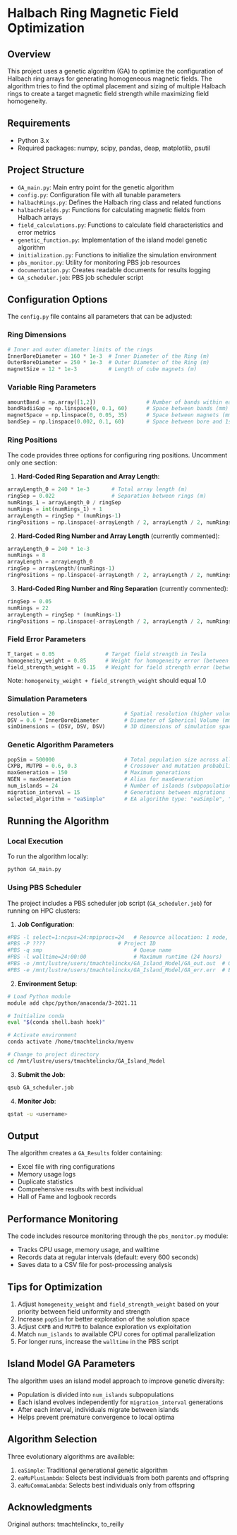 # Halbach Ring Magnetic Field Optimization

## Overview
This project uses a genetic algorithm (GA) to optimize the configuration of Halbach ring arrays for generating homogeneous magnetic fields. The algorithm tries to find the optimal placement and sizing of multiple Halbach rings to create a target magnetic field strength while maximizing field homogeneity.

## Requirements
- Python 3.x
- Required packages: numpy, scipy, pandas, deap, matplotlib, psutil

## Project Structure
- `GA_main.py`: Main entry point for the genetic algorithm
- `config.py`: Configuration file with all tunable parameters
- `halbachRings.py`: Defines the Halbach ring class and related functions
- `halbachFields.py`: Functions for calculating magnetic fields from Halbach arrays
- `field_calculations.py`: Functions to calculate field characteristics and error metrics
- `genetic_function.py`: Implementation of the island model genetic algorithm
- `initialization.py`: Functions to initialize the simulation environment
- `pbs_monitor.py`: Utility for monitoring PBS job resources
- `documentation.py`: Creates readable documents for results logging
- `GA_scheduler.job`: PBS job scheduler script

## Configuration Options
The `config.py` file contains all parameters that can be adjusted:

### Ring Dimensions
```python
# Inner and outer diameter limits of the rings
InnerBoreDiameter = 160 * 1e-3  # Inner Diameter of the Ring (m)
OuterBoreDiameter = 250 * 1e-3  # Outer Diameter of the Ring (m)
magnetSize = 12 * 1e-3          # Length of cube magnets (m)
```

### Variable Ring Parameters
```python
amountBand = np.array([1,2])                # Number of bands within each ring
bandRadiiGap = np.linspace(0, 0.1, 60)      # Space between bands (mm)
magnetSpace = np.linspace(0, 0.05, 35)      # Space between magnets (mm)
bandSep = np.linspace(0.002, 0.1, 60)       # Space between bore and 1st band (mm)
```

### Ring Positions
The code provides three options for configuring ring positions. Uncomment only one section:

1. **Hard-Coded Ring Separation and Array Length**:
```python
arrayLength_0 = 240 * 1e-3       # Total array length (m)
ringSep = 0.022                  # Separation between rings (m)
numRings_1 = arrayLength_0 / ringSep
numRings = int(numRings_1) + 1
arrayLength = ringSep * (numRings-1)
ringPositions = np.linspace(-arrayLength / 2, arrayLength / 2, numRings)
```

2. **Hard-Coded Ring Number and Array Length** (currently commented):
```python
arrayLength_0 = 240 * 1e-3
numRings = 8
arrayLength = arrayLength_0
ringSep = arrayLength/(numRings-1)
ringPositions = np.linspace(-arrayLength / 2, arrayLength / 2, numRings)
```

3. **Hard-Coded Ring Number and Ring Separation** (currently commented):
```python
ringSep = 0.05
numRings = 22
arrayLength = ringSep * (numRings-1)
ringPositions = np.linspace(-arrayLength / 2, arrayLength / 2, numRings)
```

### Field Error Parameters
```python
T_target = 0.05                # Target field strength in Tesla
homogeneity_weight = 0.85      # Weight for homogeneity error (between 0-1)
field_strength_weight = 0.15   # Weight for field strength error (between 0-1)
```
Note: `homogeneity_weight + field_strength_weight` should equal 1.0

### Simulation Parameters
```python
resolution = 20                      # Spatial resolution (higher values = lower precision)
DSV = 0.6 * InnerBoreDiameter        # Diameter of Spherical Volume (mm)
simDimensions = (DSV, DSV, DSV)      # 3D dimensions of simulation space (mm)
```

### Genetic Algorithm Parameters
```python
popSim = 500000                      # Total population size across all islands
CXPB, MUTPB = 0.6, 0.3               # Crossover and mutation probabilities
maxGeneration = 150                  # Maximum generations
NGEN = maxGeneration                 # Alias for maxGeneration
num_islands = 24                     # Number of islands (subpopulations)
migration_interval = 15              # Generations between migrations
selected_algorithm = "eaSimple"      # EA algorithm type: "eaSimple", "eaMuPlusLambda", or "eaMuCommaLambda"
```

## Running the Algorithm

### Local Execution
To run the algorithm locally:
```bash
python GA_main.py
```

### Using PBS Scheduler
The project includes a PBS scheduler job script (`GA_scheduler.job`) for running on HPC clusters:

1. **Job Configuration**:
```bash
#PBS -l select=1:ncpus=24:mpiprocs=24   # Resource allocation: 1 node, 24 CPUs
#PBS -P ????                       # Project ID
#PBS -q smp                             # Queue name
#PBS -l walltime=24:00:00               # Maximum runtime (24 hours)
#PBS -o /mnt/lustre/users/tmachtelinckx/GA_Island_Model/GA_out.out  # Output file
#PBS -e /mnt/lustre/users/tmachtelinckx/GA_Island_Model/GA_err.err  # Error file
```

2. **Environment Setup**:
```bash
# Load Python module
module add chpc/python/anaconda/3-2021.11

# Initialize conda
eval "$(conda shell.bash hook)"

# Activate environment
conda activate /home/tmachtelinckx/myenv

# Change to project directory
cd /mnt/lustre/users/tmachtelinckx/GA_Island_Model
```

3. **Submit the Job**:
```bash
qsub GA_scheduler.job
```

4. **Monitor Job**:
```bash
qstat -u <username>
```

## Output
The algorithm creates a `GA_Results` folder containing:
- Excel file with ring configurations
- Memory usage logs
- Duplicate statistics
- Comprehensive results with best individual
- Hall of Fame and logbook records

## Performance Monitoring
The code includes resource monitoring through the `pbs_monitor.py` module:
- Tracks CPU usage, memory usage, and walltime
- Records data at regular intervals (default: every 600 seconds)
- Saves data to a CSV file for post-processing analysis

## Tips for Optimization
1. Adjust `homogeneity_weight` and `field_strength_weight` based on your priority between field uniformity and strength
2. Increase `popSim` for better exploration of the solution space
3. Adjust `CXPB` and `MUTPB` to balance exploration vs exploitation
4. Match `num_islands` to available CPU cores for optimal parallelization
5. For longer runs, increase the `walltime` in the PBS script

## Island Model GA Parameters
The algorithm uses an island model approach to improve genetic diversity:
- Population is divided into `num_islands` subpopulations
- Each island evolves independently for `migration_interval` generations
- After each interval, individuals migrate between islands
- Helps prevent premature convergence to local optima

## Algorithm Selection
Three evolutionary algorithms are available:
1. `eaSimple`: Traditional generational genetic algorithm
2. `eaMuPlusLambda`: Selects best individuals from both parents and offspring
3. `eaMuCommaLambda`: Selects best individuals only from offspring

## Acknowledgments
Original authors: tmachtelinckx, to_reilly

